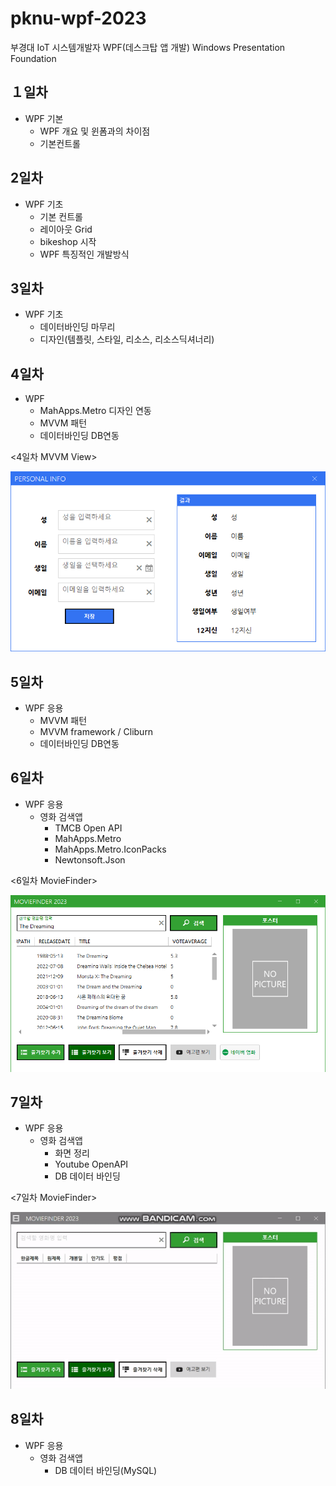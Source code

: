 # pknu-wpf-2023
부경대 IoT 시스템개발자 WPF(데스크탑 앱 개발)
Windows Presentation Foundation

## １일차
- WPF 기본
  - WPF 개요 및 윈폼과의 차이점
  - 기본컨트롤
  
## 2일차
- WPF 기초
  - 기본 컨트롤
  - 레이아웃 Grid
  - bikeshop 시작
  - WPF 특징적인 개발방식
  
## 3일차
- WPF 기초
  - 데이터바인딩 마무리
  - 디자인(템플릿, 스타일, 리소스, 리소스딕셔너리)

## 4일차
- WPF 
  - MahApps.Metro 디자인 연동
  - MVVM 패턴
  - 데이터바인딩 DB연동

<4일차 MVVM View>

<img src ="https://raw.githubusercontent.com/LaniJeong/pknu-wpf-2023/bfa4e3ec84f2d696f69f3abdcfc5d7b58bf55157/Day04/Day04WpfApp/wp08_personlinfoApp/view.png" width="700" />

## 5일차
- WPF 응용
  - MVVM 패턴  
  - MVVM framework / Cliburn
  - 데이터바인딩 DB연동

## 6일차
- WPF 응용
  - 영화 검색앱
    - TMCB Open API
    - MahApps.Metro
    - MahApps.Metro.IconPacks
    - Newtonsoft.Json

<6일차 MovieFinder>

<img src ="https://raw.githubusercontent.com/LaniJeong/pknu-wpf-2023/main/Day06/Day06WpfApp/wp11_movieFinder/MovieFinder.png" width="700" />

## 7일차
- WPF 응용
  - 영화 검색앱
    - 화면 정리
    - Youtube OpenAPI
    - DB 데이터 바인딩
    
<7일차 MovieFinder>

<img src ="https://raw.githubusercontent.com/LaniJeong/pknu-wpf-2023/main/Day07/Day07WpfApp/wp11_movieFinder/mviefinder.gif" width="700" />

## 8일차
- WPF 응용
  - 영화 검색앱
    - DB 데이터 바인딩(MySQL)
    
